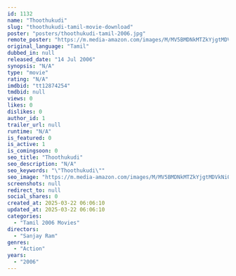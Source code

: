 ```yaml
---
id: 1132
name: "Thoothukudi"
slug: "thoothukudi-tamil-movie-download"
poster: "posters/thoothukudi-tamil-2006.jpg"
remote_poster: "https://m.media-amazon.com/images/M/MV5BMDNkMTZkYjgtMDVkNi00ZDM2LThiZTItZmYxN2Y3YmQyZjY5XkEyXkFqcGdeQXVyMTMzMjUyNA@@._V1_SX300.jpg"
original_language: "Tamil"
dubbed_in: null
released_date: "14 Jul 2006"
synopsis: "N/A"
type: "movie"
rating: "N/A"
imdbid: "tt12874254"
tmdbid: null
views: 0
likes: 0
dislikes: 0
author_id: 1
trailer_url: null
runtime: "N/A"
is_featured: 0
is_active: 1
is_comingsoon: 0
seo_title: "Thoothukudi"
seo_description: "N/A"
seo_keywords: "\"Thoothukudi\""
seo_image: "https://m.media-amazon.com/images/M/MV5BMDNkMTZkYjgtMDVkNi00ZDM2LThiZTItZmYxN2Y3YmQyZjY5XkEyXkFqcGdeQXVyMTMzMjUyNA@@._V1_SX300.jpg"
screenshots: null
redirect_to: null
social_shares: 0
created_at: 2025-03-22 06:06:10
updated_at: 2025-03-22 06:06:10
categories:
  - "Tamil 2006 Movies"
directors:
  - "Sanjay Ram"
genres:
  - "Action"
years:
  - "2006"
---
```

